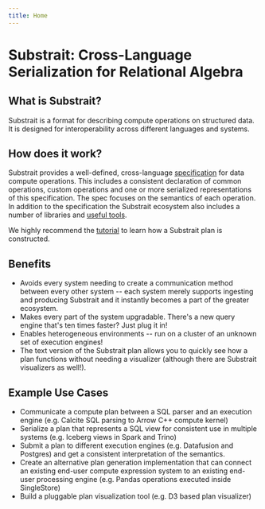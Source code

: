 ```yaml
---
title: Home
---
```

# Substrait: Cross-Language Serialization for Relational Algebra



## What is Substrait?

Substrait is a format for describing compute operations on structured data. It is designed for interoperability across different languages and systems.



## How does it work?

Substrait provides a well-defined, cross-language [specification](spec/specification.md) for data compute operations.  This includes a consistent declaration of common operations, custom operations and one or more serialized representations of this specification.  The spec focuses on the semantics of each operation.  In addition to the specification the Substrait ecosystem also includes a number of libraries and [useful tools](tools/producer_tools.md).

We highly recommend the [tutorial](tutorial/sql_to_substrait.md) to learn how a Substrait plan is constructed.



## Benefits

* Avoids every system needing to create a communication method between every other system -- each system merely supports ingesting and producing Substrait and it instantly becomes a part of the greater ecosystem.
* Makes every part of the system upgradable.  There's a new query engine that's ten times faster?  Just plug it in!
* Enables heterogeneous environments -- run on a cluster of an unknown set of execution engines!
* The text version of the Substrait plan allows you to quickly see how a plan functions without needing a visualizer (although there are Substrait visualizers as well!).



## Example Use Cases

* Communicate a compute plan between a SQL parser and an execution engine (e.g. Calcite SQL parsing to Arrow C++ compute kernel)
* Serialize a plan that represents a SQL view for consistent use in multiple systems (e.g. Iceberg views in Spark and Trino)
* Submit a plan to different execution engines (e.g. Datafusion and Postgres) and get a consistent interpretation of the semantics.
* Create an alternative plan generation implementation that can connect an existing end-user compute expression system to an existing end-user processing engine (e.g. Pandas operations executed inside SingleStore)
* Build a pluggable plan visualization tool (e.g. D3 based plan visualizer)

